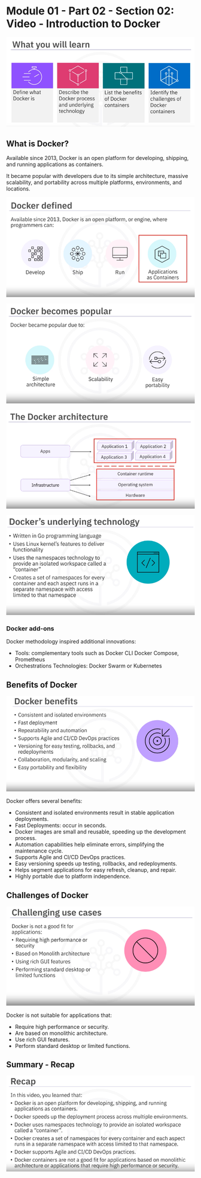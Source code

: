 # Module 01 - Part 02 - Section 02: Video - Introduction to Docker

![x](resources/02/img-07_introduction-to-docker-agenda.png)

## What is Docker?

Available since 2013, Docker is an open platform for developing, shipping, and running applications as containers.

It became popular with developers due to its simple architecture, massive scalability, and portability across multiple platforms, environments, and locations.

![x](resources/02/img-08_docker-defined.png)

![x](resources/02/img-09_docker-become-popular.png)

![x](resources/02/img-10_docker-architecture.png)

![x](resources/02/img-11_docker-underlying-technology.png)

### Docker add-ons

Docker methodology inspired additional innovations:
- Tools: complementary tools such as Docker CLI Docker Compose, Prometheus
- Orchestrations Technologies: Docker Swarm or Kubernetes


## Benefits of Docker

![x](resources/02/img-12_docker-benefits.png)

Docker offers several benefits:
- Consistent and isolated environments result in stable application deployments.
- Fast Deployments: occur in seconds.
- Docker images are small and reusable, speeding up the development process.
- Automation capabilities help eliminate errors, simplifying the maintenance cycle.
- Supports Agile and CI/CD DevOps practices.
- Easy versioning speeds up testing, rollbacks, and redeployments.
- Helps segment applications for easy refresh, cleanup, and repair.
- Highly portable due to platform independence.

## Challenges of Docker

![x](resources/02/img-13_docker_challenging-usecases.png)

Docker is not suitable for applications that:
- Require high performance or security.
- Are based on monolithic architecture.
- Use rich GUI features.
- Perform standard desktop or limited functions.

## Summary - Recap

![x](resources/02/img-14_introduction-to-docker-recap.png)